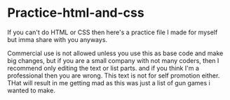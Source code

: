 # Practice-html-and-css
If you can't do HTML or CSS then here's a practice file I made for myself but imma share with you anyways.

Commercial use is not allowed unless you use this as base code and make big changes, but if you are a small company with not many coders, then I recommend only editing the text or list parts.
and if you think I'm a professional then you are wrong. This text is not for self promotion either. THat will result in me getting mad as this was just a list of gun games i wanted to make.

